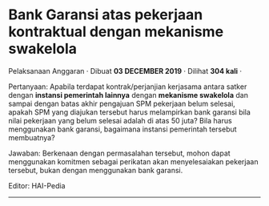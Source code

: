 Bank Garansi atas pekerjaan kontraktual dengan mekanisme swakelola
==================================================================

Pelaksanaan Anggaran · Dibuat **03 DECEMBER 2019** · Dilihat **304 kali** ·

Pertanyaan: Apabila terdapat kontrak/perjanjian kerjasama antara satker dengan **instansi pemerintah lainnya** dengan **mekanisme swakelola** dan sampai dengan batas akhir pengajuan SPM pekerjaan belum selesai, apakah SPM yang diajukan tersebut harus melampirkan bank garansi bila nilai pekerjaan yang belum selesai adalah di atas 50 juta? Bila harus menggunakan bank garansi, bagaimana instansi pemerintah tersebut membuatnya?

  

Jawaban: Berkenaan dengan permasalahan tersebut, mohon dapat menggunakan komitmen sebagai perikatan akan menyelesaiakan pekerjaan tersebut, bukan dengan menggunakan bank garansi.

  

Editor: HAI-Pedia  

  
  
  

* * *